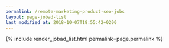 ```yaml
---
permalink: /remote-marketing-product-seo-jobs
layout: page-jobad-list
last_modified_at: 2018-10-07T18:55:42+0200
---
```

{% include render_jobad_list.html permalink=page.permalink %}
